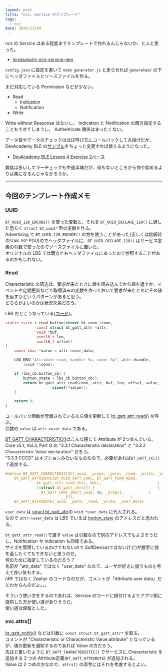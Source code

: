 ```yaml
---
layout: post
title: "ncs: Service のテンプレート"
tags:
  - ncs
date: 2024/11/04
---
```


ncs の Service はある程度までテンプレートで作れるんじゃないか、とふと思った。

* [hirokuma/js-ncs-service-gen](https://github.com/hirokuma/js-ncs-service-gen/tree/28b27759e22b5129a77712f50fe8cbdcc56fc91d)

`config.json` に設定を書いて `node generator.js` と走らせれば `generated/` の下にヘッダファイルとソースファイルを作る。

まだ対応している Permission などが少ない。

* Read
  * Indication
  * Notification
* Write

Write without Response はないし、
Indication と Notification の両方設定することもできてしまうし、
Authenticate 関係はまったくない。

データ長やデータのチェックはほぼ呼び元にコールバックして丸投げだが、
DevAcademy BLE の[サンプル](https://github.com/NordicDeveloperAcademy/bt-fund/tree/4048e78dfefe4313a960958a949ed77d1f4dfdae/lesson4/blefund_less4_exer2_solution)をちょっと変更すれば使えるようになった。

* [DevAcademy BLE Lesson 4 Exercise 2ベース](https://github.com/hirokuma/ncs-service-gen-sample/tree/0567d11d67070bf77f42815d6aeb73e671be0c7e)

無駄は多いしエラーチェックも中途半端だが、何もないところから作り始めるよりは楽になるんじゃなかろうか。

----

## 今回のテンプレート作成メモ

### UUID

`BT_UUID_128_ENCODE()` を使った変数と、それを `BT_UUID_DECLARE_128()` に通した恐らく `struct bt_uuid*` 型の変数を作る。  
Advertising で `BT_UUID_128_ENCODE()` の方を使うことがあった(正しくは接続時の`SCAN_RSP` PDU)のでヘッダファイルに、`BT_UUID_DECLARE_128()` はサービス定義の引数で使ったのでソースファイルに置いた。  
オリジナルの LBS では両方ともヘッダファイルにあったので参照することがあるのかもしれない。

### Read

Characteristic の読込は、要求が来たときに値を読み込んでから値を返すか、イベントや定期更新などで取得済みの変数を作っておいて要求が来たときにその値を返すかというパターンがあると思う。  
どちらがよいのかは状況次第だろう。

LBS だとこうなっている([コード](https://github.com/nrfconnect/sdk-nrf/blob/v2.6.1/subsys/bluetooth/services/lbs.c#L74-L92))。

```c
static ssize_t read_button(struct bt_conn *conn,
			  const struct bt_gatt_attr *attr,
			  void *buf,
			  uint16_t len,
			  uint16_t offset)
{
	const char *value = attr->user_data;

	LOG_DBG("Attribute read, handle: %u, conn: %p", attr->handle,
		(void *)conn);

	if (lbs_cb.button_cb) {
		button_state = lbs_cb.button_cb();
		return bt_gatt_attr_read(conn, attr, buf, len, offset, value,
					 sizeof(*value));
	}

	return 0;
}
```

コールバック関数が登録されているなら値を更新して [bt_gatt_attr_read()](https://docs.nordicsemi.com/bundle/ncs-2.6.1/page/zephyr/connectivity/bluetooth/api/gatt.html#c.bt_gatt_attr_read) を呼ぶ。  
引数の `value` は `attr->user_data` である。

[BT_GATT_CHARACTERISTIC()](https://github.com/nrfconnect/sdk-zephyr/blob/v3.5.99-ncs1-1/include/zephyr/bluetooth/gatt.h#L769-L775)はこんな感じで Attribute が 2つ並んでいる。  
Core v5.1, Vol.3, Part G の "3.3.1 Characteristic declaration" と "3.3.2 Characteristic Value declaration" だろう。  
"3.3.3 CCCD" はオプションみたいなものなので、必要があれば`BT_GATT_CCC()`で追加する。

```c
#define BT_GATT_CHARACTERISTIC(_uuid, _props, _perm, _read, _write, _user_data) \
	BT_GATT_ATTRIBUTE(BT_UUID_GATT_CHRC, BT_GATT_PERM_READ,                 \
			  bt_gatt_attr_read_chrc, NULL,                         \
			  ((struct bt_gatt_chrc[]) {                            \
				BT_GATT_CHRC_INIT(_uuid, 0U, _props),           \
						   })),                         \
	BT_GATT_ATTRIBUTE(_uuid, _perm, _read, _write, _user_data)
```

`user_data` は [struct bt_gatt_attr](https://github.com/nrfconnect/sdk-zephyr/blob/v3.5.99-ncs1-1/include/zephyr/bluetooth/gatt.h#L169-L184)の `void *user_data` に代入される。  
なので `attr->user_data` は LBS でいえば [button_state](https://github.com/nrfconnect/sdk-nrf/blob/v2.6.1/subsys/bluetooth/services/lbs.c#L32) のアドレスだと思われる。  

`bt_gatt_attr_read()`で渡す `value` は引数なので別のアドレスでもよさそうだし、Notification や Indication も同様である。  
サイズを管理しているわけでもないので SoftDevice(ではないけど)が勝手に値を返したくてもできないと思うのだ。  
何のために指定しているのだろう？  
名前が "attr_data" ではなく "user_data" なので、ユーザが好きに扱うものと考えて良い気もする。  
nRF ではなく Zephyr のコードなのだが、コメントが「Attribute user data」だとわからんのだよ。。。

そういう使い方をするのであれば、Service のコードに紐付けるよりアプリ側に提供した方が使い道がありそうだ。  
使い道は保留とした。

### svc.attrs[]

[bt_gatt_notify()](https://docs.nordicsemi.com/bundle/ncs-2.6.1/page/zephyr/connectivity/bluetooth/api/gatt.html#c.bt_gatt_notify) などは引数に `const struct bt_gatt_attr*` を取る。  
コメントが "Characteristic or Characteristic Value attribute" となっているが、値の更新を通知するのであれば Value の方だろう。  
先ほど書いたように `BT_GATT_CHARACTERISTIC()` でサービスに Characteristic を追加する 2 つの Attribute定義(`BT_GATT_ATTRIBUTE`) が追加される。  
Value は 2 つめの方なので、`attrs[]` の添字にはそれを考慮するとよい。
